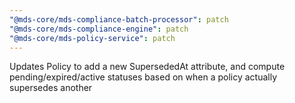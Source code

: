 ```yaml
---
"@mds-core/mds-compliance-batch-processor": patch
"@mds-core/mds-compliance-engine": patch
"@mds-core/mds-policy-service": patch
---
```


Updates Policy to add a new SupersededAt attribute, and compute pending/expired/active statuses based on when a policy actually supersedes another
